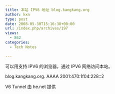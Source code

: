 ```yaml
---
title: 本站 IPV6 地址 blog.kangkang.org
author: kxn
type: post
date: 2008-05-30T15:16:38+00:00
url: /index.php/archives/197
views:
  - 862
categories:
  - Tech Notes

---
```

可以用支持 IPV6 的浏览器，通过 IPV6 网络访问本站。

blog.kangkang.org. AAAA 2001:470:1f04:228::2

V6 Tunnel 由 he.net 提供